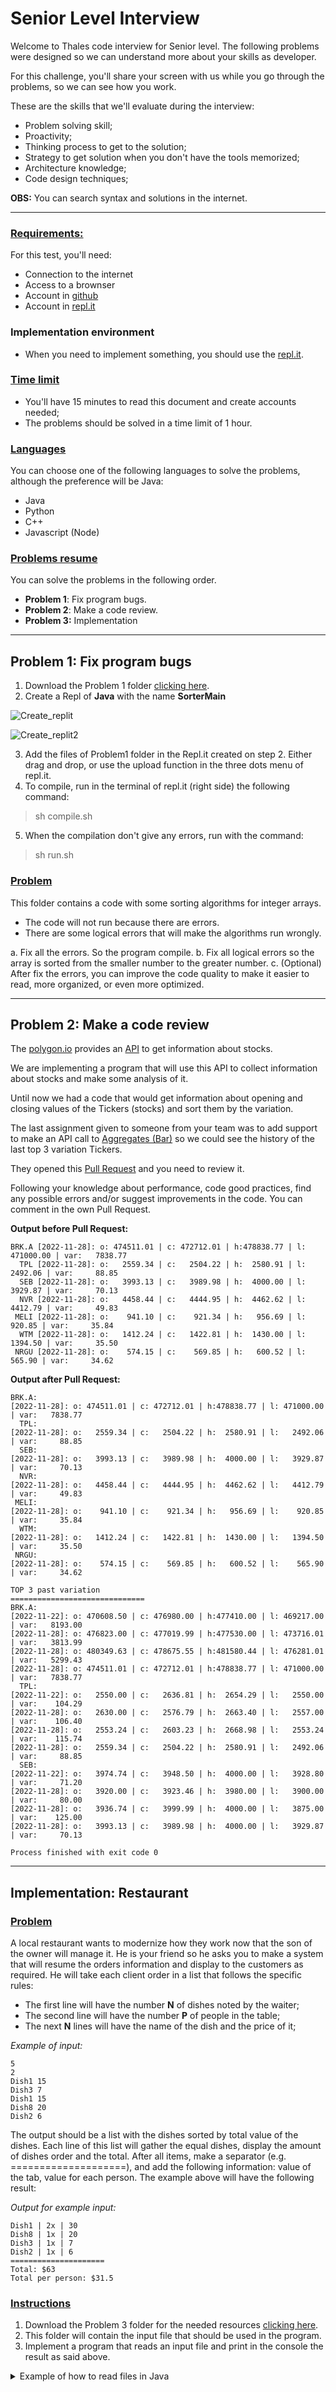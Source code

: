 # Senior Level Interview

Welcome to Thales code interview for Senior level. The following problems were designed so we can understand more about your skills as developer.

For this challenge, you'll share your screen with us while you go through the problems, so we can see how you work.

These are the skills that we'll evaluate during the interview:
- Problem solving skill;
- Proactivity;
- Thinking process to get to the solution;
- Strategy to get solution when you don't have the tools memorized;
- Architecture knowledge;
- Code design techniques;

**OBS:** You can search syntax and solutions in the internet.

---

### **<u>Requirements:</u>**

For this test, you'll need:

- Connection to the internet
- Access to a brownser
- Account in [github](https://github.com)
- Account in [repl.it](https://repl.it)

### Implementation environment

- When you need to implement something, you should use the [repl.it](https://repl.it).

### **<u>Time limit</u>**

- You'll have 15 minutes to read this document and create accounts needed;
- The problems should be solved in a time limit of 1 hour.

### **<u>Languages</u>**

You can choose one of the following languages to solve the problems, although the preference will be Java:

- Java
- Python
- C++
- Javascript (Node)

### **<u>Problems resume</u>**

You can solve the problems in the following order.

- **Problem 1**: Fix program bugs.
- **Problem 2**: Make a code review.
- **Problem 3:** Implementation

---

## Problem 1: Fix program bugs

1. Download the Problem 1 folder [clicking here](https://github.com/edupinhata/codeInterview/raw/main/JuniorInterview/Problem1.zip).
2. Create a Repl of **Java** with the name **SorterMain**

![Create_replit](https://user-images.githubusercontent.com/6368537/191853628-4207221c-39f4-4950-afd4-ce33ce8fb15c.PNG)

![Create_replit2](https://user-images.githubusercontent.com/6368537/191852909-b05100ba-51bb-4ceb-a6af-0b2d464813fa.PNG)

3. Add the files of Problem1 folder in the Repl.it created on step 2. Either drag and drop, or use the upload function in the three dots menu of repl.it.
4. To compile, run in the terminal of repl.it (right side) the following command:
> sh compile.sh
5. When the compilation don't give any errors, run with the command:
> sh run.sh


### <u>Problem</u>

This folder contains a code with some sorting algorithms for integer arrays.

- The code will not run because there are errors.
- There are some logical errors that will make the algorithms run wrongly.

a. Fix all the errors. So the program compile.
b. Fix all logical errors so the array is sorted from the smaller number to the greater number.
c. (Optional) After fix the errors, you can improve the code quality to make it easier to read, more organized, or even more optimized.


---

## Problem 2: Make a code review

The [polygon.io](https://polygon.io/) provides an [API](https://polygon.io/docs/stocks/getting-started) to get information about stocks.

We are implementing a program that will use this API to collect information about stocks and make some analysis of it. 

Until now we had a code that would get information about opening and closing values of the Tickers (stocks) and sort them by the variation. 

The last assignment given to someone from your team was to add support to make an API call to [Aggregates (Bar)](https://polygon.io/docs/stocks/get_v2_aggs_ticker__stocksticker__range__multiplier___timespan___from___to ) so we could see the history of the last top 3 variation Tickers.

They opened this [Pull Request](https://github.com/edupinhata/codeInterview/pull/2/files) and you need to review it. 

Following your knowledge about performance, code good practices, find any possible errors and/or suggest improvements in the code. You can comment in the own Pull Request.

**Output before Pull Request:**

```vim
BRK.A [2022-11-28]: o: 474511.01 | c: 472712.01 | h:478838.77 | l: 471000.00 | var:   7838.77
  TPL [2022-11-28]: o:   2559.34 | c:   2504.22 | h:  2580.91 | l:   2492.06 | var:     88.85
  SEB [2022-11-28]: o:   3993.13 | c:   3989.98 | h:  4000.00 | l:   3929.87 | var:     70.13
  NVR [2022-11-28]: o:   4458.44 | c:   4444.95 | h:  4462.62 | l:   4412.79 | var:     49.83
 MELI [2022-11-28]: o:    941.10 | c:    921.34 | h:   956.69 | l:    920.85 | var:     35.84
  WTM [2022-11-28]: o:   1412.24 | c:   1422.81 | h:  1430.00 | l:   1394.50 | var:     35.50
 NRGU [2022-11-28]: o:    574.15 | c:    569.85 | h:   600.52 | l:    565.90 | var:     34.62
```

**Output after Pull Request:**
```vim
BRK.A: 
[2022-11-28]: o: 474511.01 | c: 472712.01 | h:478838.77 | l: 471000.00 | var:   7838.77 
  TPL: 
[2022-11-28]: o:   2559.34 | c:   2504.22 | h:  2580.91 | l:   2492.06 | var:     88.85 
  SEB: 
[2022-11-28]: o:   3993.13 | c:   3989.98 | h:  4000.00 | l:   3929.87 | var:     70.13 
  NVR: 
[2022-11-28]: o:   4458.44 | c:   4444.95 | h:  4462.62 | l:   4412.79 | var:     49.83 
 MELI: 
[2022-11-28]: o:    941.10 | c:    921.34 | h:   956.69 | l:    920.85 | var:     35.84 
  WTM: 
[2022-11-28]: o:   1412.24 | c:   1422.81 | h:  1430.00 | l:   1394.50 | var:     35.50 
 NRGU: 
[2022-11-28]: o:    574.15 | c:    569.85 | h:   600.52 | l:    565.90 | var:     34.62 

TOP 3 past variation
==============================
BRK.A: 
[2022-11-22]: o: 470608.50 | c: 476980.00 | h:477410.00 | l: 469217.00 | var:   8193.00 
[2022-11-28]: o: 476823.00 | c: 477019.99 | h:477530.00 | l: 473716.01 | var:   3813.99 
[2022-11-28]: o: 480349.63 | c: 478675.55 | h:481580.44 | l: 476281.01 | var:   5299.43 
[2022-11-28]: o: 474511.01 | c: 472712.01 | h:478838.77 | l: 471000.00 | var:   7838.77 
  TPL: 
[2022-11-22]: o:   2550.00 | c:   2636.81 | h:  2654.29 | l:   2550.00 | var:    104.29 
[2022-11-28]: o:   2630.00 | c:   2576.79 | h:  2663.40 | l:   2557.00 | var:    106.40 
[2022-11-28]: o:   2553.24 | c:   2603.23 | h:  2668.98 | l:   2553.24 | var:    115.74 
[2022-11-28]: o:   2559.34 | c:   2504.22 | h:  2580.91 | l:   2492.06 | var:     88.85 
  SEB: 
[2022-11-22]: o:   3974.74 | c:   3948.50 | h:  4000.00 | l:   3928.80 | var:     71.20 
[2022-11-28]: o:   3920.00 | c:   3923.46 | h:  3980.00 | l:   3900.00 | var:     80.00 
[2022-11-28]: o:   3936.74 | c:   3999.99 | h:  4000.00 | l:   3875.00 | var:    125.00 
[2022-11-28]: o:   3993.13 | c:   3989.98 | h:  4000.00 | l:   3929.87 | var:     70.13 

Process finished with exit code 0

```

---

## Implementation: Restaurant


### <u>Problem</u>

A local restaurant wants to modernize how they work now that the son of the owner will
manage it. He is your friend so he asks you to make a system that will resume the
orders information and display to the customers as required.
He will take each client order in a list that follows the specific rules:

- The first line will have the number **N** of dishes noted by the waiter;
- The second line will have the number **P** of people in the table;
- The next **N** lines will have the name of the dish and the price of it;

*Example of input:*
```vim
5
2
Dish1 15
Dish3 7
Dish1 15
Dish8 20
Dish2 6
```

The output should be a list with the dishes sorted by total value of the dishes.
Each line of this list will gather the equal dishes, display the amount of dishes
order and the total.
After all items, make a separator (e.g. ====================), and add the following
information: value of the tab, value for each person. The example above will
have the following result:

*Output for example input:*

```vim
Dish1 | 2x | 30
Dish8 | 1x | 20
Dish3 | 1x | 7
Dish2 | 1x | 6
=====================
Total: $63
Total per person: $31.5
```

### <u>Instructions</u>
1. Download the Problem 3 folder for the needed resources [clicking here](https://github.com/edupinhata/codeInterview/raw/main/Java/JuniorInterview/Problem3.zip).
2. This folder will contain the input file that should be used in the program.
3. Implement a program that reads an input file and print in the console the result as said above.


<details>
    <summary>Example of how to read files in Java</summary>

```vim
import java.util.Scanner;
import java.io.FileNotFoundException; 
import java.io.File;

class Main {
  public static void main(String[] args) {
   File f = new File("fileToRead.txt");
    try{
      Scanner s = new Scanner(f);
      System.out.println(s.nextLine());
      
    }catch(FileNotFoundException e){
      e.printStackTrace();
    }
  }
}
```
</details>
